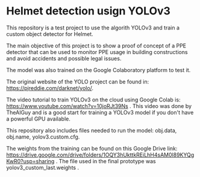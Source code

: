 # Helmet detection usign YOLOv3

This repository is a test project to use the algorith YOLOv3 and train a custom object detector for Helmet.

The main objective of this project is to show a proof of concept of a PPE detector that can be used to monitor PPE usage in building constructions and avoid accidents and possible legal issues.

The model was also trained on the Google Colaboratory platform to test it.

The original website of the YOLO project can be found in: https://pjreddie.com/darknet/yolo/.

The video tutorial to train YOLOv3 on the cloud using Google Colab is: https://www.youtube.com/watch?v=10joRJt39Ns . This video was done by TheAIGuy and is a good start for training a YOLOv3 model if you don't have a powerful GPU available.

This repository also includes files needed to run the model: obj.data, obj.name, yolov3.custom.cfg. 

The weights from the training can be found on this Google Drive link: https://drive.google.com/drive/folders/1OQY3hUkttkREiLhH4sAM0l89KYQgKwR0?usp=sharing . The file used in the final prototype was yolov3_custom_last.weights . 
